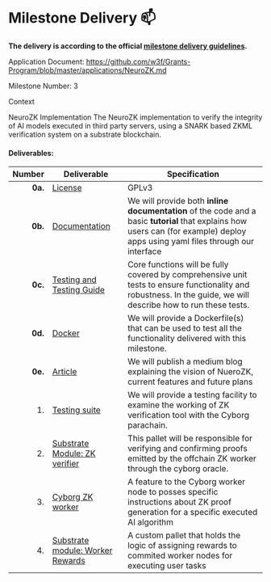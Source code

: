 # Milestone Delivery :mailbox:

**The delivery is according to the official [milestone delivery guidelines](https://github.com/w3f/Grants-Program/blob/master/docs/Support%20Docs/milestone-deliverables-guidelines.md).** 

Application Document: https://github.com/w3f/Grants-Program/blob/master/applications/NeuroZK.md

Milestone Number: 3

Context

NeuroZK Implementation
The NeuroZK implementation to verify the integrity of AI models executed in third party servers, using a SNARK based ZKML verification system on a substrate blockchain.


#### **Deliverables:**

| Number | Deliverable | Specification |
| -----: | ----------- | ------------- |
| **0a.** | [License](https://github.com/Cyborg-Network/cyborg-parachain/blob/master/LICENSE) | GPLv3 |
| **0b.** | [Documentation](https://github.com/Cyborg-Network/cyborg-parachain/blob/nzk-oracle/Local%20Testing%20NeuroZK_Milestone3.md) | We will provide both **inline documentation** of the code and a basic **tutorial** that explains how users can (for example) deploy apps using yaml files through our interface |
| **0c.** | [Testing and Testing Guide](https://github.com/Cyborg-Network/cyborg-parachain/blob/nzk-oracle/Local%20Testing%20NeuroZK_Milestone3.md) | Core functions will be fully covered by comprehensive unit tests to ensure functionality and robustness. In the guide, we will describe how to run these tests. |
| **0d.** |[Docker](https://github.com/Cyborg-Network/cyborg-connect/blob/main/Dockerfile) | We will provide a Dockerfile(s) that can be used to test all the functionality delivered with this milestone. |
| **0e.** | [Article](https://medium.com/cn-milestones/verifying-ai-inference-integrity-on-the-blockchain-introducing-neurozk-by-cyborg-network-3877ccbf35cd) | We will publish a medium blog explaining the vision of NueroZK, current features and future plans |
| 1. | [Testing suite](https://github.com/Cyborg-Network/cyborg-parachain/blob/nzk-oracle/pallets/neuro-zk/src/tests.rs) | We will provide a testing facility to examine the working of ZK verification tool with the Cyborg parachain.|
| 2. | [Substrate Module: ZK verifier](https://github.com/Cyborg-Network/cyborg-parachain/tree/nzk-oracle/pallets/neuro-zk) | This pallet will be responsible for verifying and confirming proofs emitted by the offchain ZK worker through the cyborg oracle. |
| 3. | [Cyborg ZK worker](https://github.com/Cyborg-Network/Cyborg-miner/tree/neuro-zk-runtime) | A feature to the Cyborg worker node to posses specific instructions about ZK proof generation for a specific executed AI algorithm|
| 4. | [Substrate module: Worker Rewards](https://github.com/Cyborg-Network/cyborg-parachain/tree/nzk-oracle/pallets/payment) | A custom pallet that holds the logic of assigning rewards to commited worker nodes for executing user tasks |
